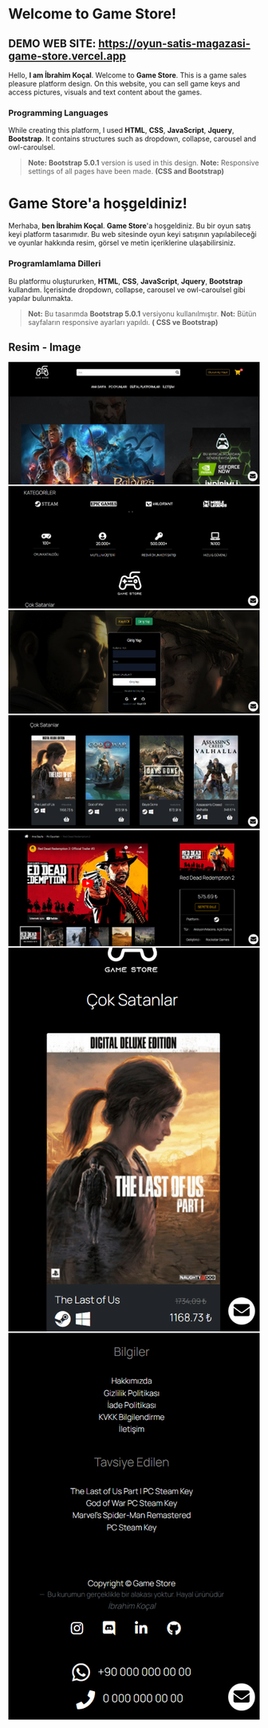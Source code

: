 
# Welcome to Game Store!
## DEMO WEB SITE: https://oyun-satis-magazasi-game-store.vercel.app
Hello, **I am İbrahim Koçal**. Welcome to **Game Store**. This is a game sales pleasure platform design. On this website, you can sell game keys and access pictures, visuals and text content about the games.

### Programming Languages
While creating this platform, I used **HTML**, **CSS**, **JavaScript**, **Jquery**, **Bootstrap**. It contains structures such as dropdown, collapse, carousel and owl-caroulsel.

> **Note:** **Bootstrap 5.0.1** version is used in this design.
> **Note:** Responsive settings of all pages have been made. **(CSS and Bootstrap)**
##
##
# Game Store'a hoşgeldiniz!
Merhaba, **ben İbrahim Koçal**. **Game Store**'a hoşgeldiniz. Bu bir oyun satış keyi platform tasarımıdır. Bu web sitesinde oyun keyi satışının yapılabileceği ve oyunlar hakkında resim, görsel ve metin içeriklerine ulaşabilirsiniz.

### Programlamlama Dilleri 
Bu platformu oluştururken, **HTML**, **CSS**, **JavaScript**, **Jquery**, **Bootstrap** kullandım. İçerisinde dropdown, collapse, carousel ve owl-caroulsel gibi yapılar bulunmakta.
> **Not:** Bu tasarımda **Bootstrap 5.0.1** versiyonu kullanılmıştır.
> **Not:** Bütün sayfaların responsive ayarları yapıldı. **( CSS ve Bootstrap)**

## Resim - Image
![Ana Sayfa - Home Page](readme_img/main.png)
![Kategoriler - Category](readme_img/category.png)
![Giriş/Kayıt Ol - Login/Register](readme_img/login.png)
![Çok Satanlar - Best Sellers](readme_img/games.png)
![Oyun - Game](readme_img/games1.png)
![Responsive 1](readme_img/response1.png)
![Responsive 2](readme_img/response2.png)

